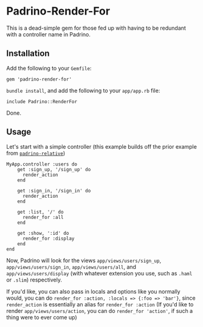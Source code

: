 Padrino-Render-For
===============
This is a dead-simple gem for those fed up with having to be redundant with a controller name in Padrino.

Installation
-------------
Add the following to your `Gemfile`:

    gem 'padrino-render-for'

`bundle install`, and add the following to your `app/app.rb` file:

    include Padrino::RenderFor

Done.

Usage
-----
Let's start with a simple controller (this example builds off the prior example from [`padrino-relative`](https://github.com/kylewlacy/padrino-relative))

    MyApp.controller :users do
        get :sign_up, '/sign_up' do
          render_action
        end

        get :sign_in, '/sign_in' do
          render_action
        end

        get :list, '/' do
          render_for :all
        end

        get :show, ':id' do
          render_for :display
        end
    end

Now, Padrino will look for the views `app/views/users/sign_up`, `app/views/users/sign_in`, `app/views/users/all`, and `app/views/users/display` (with whatever extension you use, such as `.haml` or `.slim`) respectively.

If you'd like, you can also pass in locals and options like you normally would, you can do `render_for :action, :locals => {:foo => 'bar'}`, since `render_action` is essentially an alias for `render_for :action` (If you'd like to render `app/views/users/action`, you can do `render_for 'action'`, if such a thing were to ever come up)